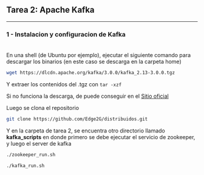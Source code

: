 ## Tarea 2: Apache Kafka
---

### 1 - Instalacion y configuracion de Kafka <br><br>

En una shell (de Ubuntu por ejemplo), ejecutar el siguiente comando para descargar los binarios (en este caso se descarga en la carpeta home)

```sh
wget https://dlcdn.apache.org/kafka/3.0.0/kafka_2.13-3.0.0.tgz
```

Y extraer los contenidos del .tgz con ```tar -xzf```

Si no funciona la descarga, de puede conseguir en el [Sitio oficial](https://kafka.apache.org/downloads)


Luego se clona el repositorio
```sh
git clone https://github.com/Edge2G/distribuidos.git
```

Y en la carpeta de tarea 2, se encuentra otro directorio llamado  **kafka_scripts** en donde primero se debe ejecutar el servicio de zookeeper, y luego el server de kafka

```sh
./zookeeper_run.sh
```

```sh
./kafka_run.sh
```